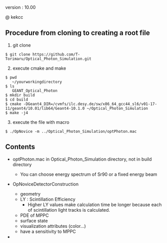version : 10.00

@ kekcc

## Procedure from cloning to creating a root file
1. git clone

``` 
$ git clone https://github.com/T-Torimaru/Optical_Photon_Simulation.git
```
2. execute cmake and make

```
$ pwd
   ~/yourworkingdirectory
$ ls
   GEANT_Optical_Photon
$ mkdir build
$ cd build
$ cmake -DGeant4_DIR=/cvmfs/ilc.desy.de/sw/x86_64_gcc44_sl6/v01-17-11/geant4/10.01/lib64/Geant4-10.1.0 ~/Optical_Photon_Simulation
$ make -j4
```

3. execute the file with macro

```
$ ./OpNovice -m ../Optical_Photon_Simulation/optPhoton.mac
```

## Contents

* optPhoton.mac in Optical_Photon_Simulation directory, not in build directory

  * You can choose energy spectrum of Sr90 or a fixed energy beam

* OpNoviceDetectorConstruction

  * geometry
  * LY : Scintillation Efficiency
    * Higher LY values make calculation time be longer because each of scintillation light tracks is calculated.
  * PDE of MPPC
  * surface state
  * visualization attributes (color...)
  * have a sensitivity to MPPC

* 